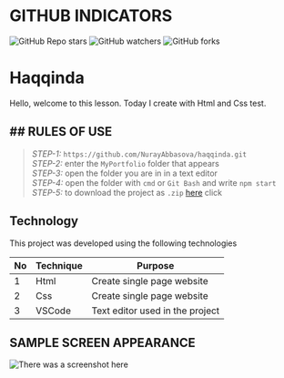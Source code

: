 # GITHUB INDICATORS

![GitHub Repo stars](https://img.shields.io/github/stars/cavidsuleyman/SADE-HOM-PAGE?style=for-the-badge)
![GitHub watchers](https://img.shields.io/github/watchers/cavidsuleyman/SADE-HOM-PAGE?style=for-the-badge)
![GitHub forks](https://img.shields.io/github/forks/cavidsuleyman/SADE-HOM-PAGE?style=for-the-badge)

  # Haqqinda

Hello, welcome to this lesson. Today I create with Html and Css test.
## ## RULES OF USE

> *STEP-1:* `https://github.com/NurayAbbasova/haqqinda.git` <br/>
> *STEP-2:*  enter the `MyPortfolio` folder that appears <br/>
> *STEP-3:*  open the folder you are in in a text editor <br/>
> *STEP-4:*  open the folder with `cmd` or `Git Bash` and write `npm start` <br/>
> *STEP-5:*  to download the project as `.zip`  [here](https://github.com/NurayAbbasova/haqqinda/archive/refs/heads/master.zip) click <br/>


## Technology

This project was developed using the following technologies

| No | Technique | Purpose |
| - | ---------- | --------------------- |
| 1 | Html | Create single page website |
| 2 | Css | Create single page website |
| 3 | VSCode | Text editor used in the project |


## SAMPLE SCREEN APPEARANCE

![There was a screenshot here](./screen.PNG)
